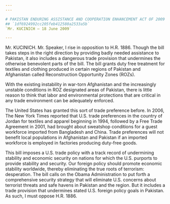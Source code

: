 ```yaml
---
---

# PAKISTAN ENDURING ASSISTANCE AND COOPERATION ENHANCEMENT ACT OF 2009
## `1df6924992cc205feb412580a2533a5b`
`Mr. KUCINICH — 18 June 2009`

---
```



Mr. KUCINICH. Mr. Speaker, I rise in opposition to H.R. 1886. Though 
the bill takes steps in the right direction by providing badly needed 
assistance to Pakistan, it also includes a dangerous trade provision 
that undermines the otherwise benevolent parts of the bill. The bill 
grants duty free treatment for textiles and clothing produced in 
certain regions of Pakistan and Afghanistan called Reconstruction 
Opportunity Zones (ROZs).

With the existing instability in war-torn Afghanistan and the 
increasingly unstable conditions in ROZ designated areas of Pakistan, 
there is little reason to think that labor and environmental 
protections that are critical in any trade environment can be 
adequately enforced.

The United States has granted this sort of trade preference before. 
In 2006, The New York Times reported that U.S. trade preferences in the 
country of Jordan for textiles and apparel beginning in 1994, followed 
by a Free Trade Agreement in 2001, had brought about sweatshop 
conditions for a guest workforce imported from Bangladesh and China. 
Trade preferences will not benefit local populations in Afghanistan and 
Pakistan if an imported workforce is employed in factories producing 
duty-free goods.

This bill imposes a U.S. trade policy with a track record of 
undermining stability and economic security on nations for which the 
U.S. purports to provide stability and security. Our foreign policy 
should promote economic stability worldwide, thereby eliminating the 
true roots of terrorism: desperation. The bill calls on the Obama 
Administration to put forth a comprehensive security strategy that will 
eliminate U.S. concerns about terrorist threats and safe havens in 
Pakistan and the region. But it includes a trade provision that 
undermines stated U.S. foreign policy goals in Pakistan. As such, I 
must oppose H.R. 1886.
